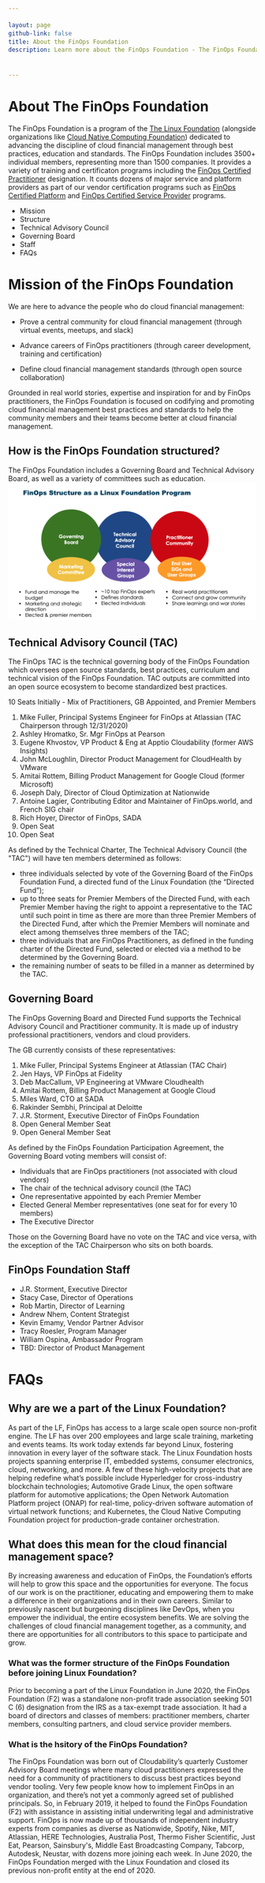 ```yaml
---

layout: page
github-link: false
title: About the FinOps Foundation
description: Learn more about the FinOps Foundation - The FinOps Foundation is a non-profit trade association made up of FinOps practitioners around the world.


---
```


# About The FinOps Foundation

The FinOps Foundation is a program of the [The Linux Foundation](http://linuxfoundation.org) (alongside organizations like [Cloud Native Computing Foundation](http://cncf.io)) dedicated to advancing the discipline of cloud financial management through best practices, education and standards. The FinOps Foundation includes 3500+ individual members, representing more than 1500 companies. It provides a variety of training and certificaton programs including the [FinOps Certified Practitioner](https://staging.framework.finops.org/certification/finops-certified-practitioner/) designation. It counts dozens of major service and platform providers as part of our vendor certification programs such as [FinOps Certified Platform](https://staging.framework.finops.org/certification/vendor-certification/) and [FinOps Certified Service Provider](https://staging.framework.finops.org/certification/vendor-certification/) programs. 

- Mission
- Structure
- Technical Advisory Council
- Governing Board
- Staff
- FAQs

# Mission of the FinOps Foundation

We are here to advance the people who do cloud financial management:

- Prove a central community for cloud financial management
 (through virtual events, meetups, and slack)

- Advance careers of FinOps practitioners
(through career development, training and certification)

- Define cloud financial management standards 
(through open source collaboration)

Grounded in real world stories, expertise and inspiration for and by FinOps practitioners, the FinOps Foundation is focused on codifying and promoting cloud financial management best practices and standards to help the community members and their teams become better at cloud financial management.

## How is the FinOps Foundation structured?

The FinOps Foundation includes a Governing Board and Technical Advisory Board, as well as a variety of committees such as education.
![](/img/pages/about.png)

## Technical Advisory Council (TAC)

The FinOps TAC is the technical governing body of the FinOps Foundation which oversees open source standards, best practices, curriculum and technical vision of the FinOps Foundation. TAC outputs are committed into an open source ecosystem to become standardized best practices.

10 Seats Initially - Mix of Practitioners, GB Appointed, and Premier Members

1. Mike Fuller, Principal Systems Engineer for FinOps at Atlassian (TAC Chairperson through 12/31/2020)
1. Ashley Hromatko, Sr. Mgr FinOps at Pearson 
1. Eugene Khvostov, VP Product & Eng at Apptio Cloudability (former AWS Insights)
1. John McLoughlin, Director Product Management for CloudHealth by VMware 
1. Amitai Rottem, Billing Product Management for Google Cloud (former Microsoft)
1. Joseph Daly, Director of Cloud Optimization at Nationwide
1. Antoine Lagier, Contributing Editor and Maintainer of FinOps.world, and French SIG chair
1. Rich Hoyer, Director of FinOps, SADA
1. Open Seat
1. Open Seat

As defined by the Technical Charter, The Technical Advisory Council (the "TAC") will have ten members determined as follows:

* three individuals selected by vote of the Governing Board of the FinOps Foundation Fund, a directed fund of the Linux Foundation (the “Directed Fund”);
* up to three seats for Premier Members of the Directed Fund, with each Premier Member having the right to appoint a representative to the TAC until such point in time as there are more than three Premier Members of the Directed Fund, after which the Premier Members will nominate and elect among themselves three members of the TAC;
* three individuals that are FinOps Practitioners, as defined in the funding charter of the Directed Fund, selected or elected via a method to be determined by the Governing Board.
* the remaining number of seats to be filled in a manner as determined by the TAC.

## Governing Board

The FinOps Governing Board and Directed Fund supports the Technical Advisory Council and Practitioner community. It is made up of industry professional practitioners, vendors and cloud providers. 

The GB currently consists of these representatives:

1. Mike Fuller, Principal Systems Engineer at Atlassian (TAC Chair)
2. Jen Hays, VP FinOps at Fidelity 
3. Deb MacCallum, VP Engineering at VMware Cloudhealth
4. Amitai Rottem, Billing Product Management at Google Cloud 
5. Miles Ward, CTO at SADA
6. Rakinder Sembhi, Principal at Deloitte
7. J.R. Storment, Executive Director of FinOps Foundation
8. Open General Member Seat
9. Open General Member Seat

As defined by the FinOps Foundation Participation Agreement, the Governing Board voting members will consist of:

- Individuals that are FinOps practitioners (not associated with cloud vendors)
- The chair of the technical advisory council (the TAC)
- One representative appointed by each Premier Member
- Elected General Member representatives (one seat for for every 10 members)
- The Executive Director

Those on the Governing Board have no vote on the TAC and vice versa, with the exception of the TAC Chairperson who sits on both boards.

## FinOps Foundation Staff

- J.R. Storment, Executive Director
- Stacy Case, Director of Operations
- Rob Martin, Director of Learning
- Andrew Nhem, Content Strategist
- Kevin Emamy, Vendor Partner Advisor
- Tracy Roesler, Program Manager
- William Ospina, Ambassador Program
- TBD: Director of Product Management

# FAQs

## Why are we a part of the Linux Foundation?

As part of the LF, FinOps has access to a large scale open source non-profit engine. The LF has over 200 employees and large scale training, marketing and events teams. Its work today extends far beyond Linux, fostering innovation in every layer of the software stack. The Linux Foundation hosts projects spanning enterprise IT, embedded systems, consumer electronics, cloud, networking, and more. A few of these high-velocity projects that are helping redefine what’s possible include Hyperledger for cross-industry blockchain technologies; Automotive Grade Linux, the open software platform for automotive applications; the Open Network Automation Platform project (ONAP) for real-time, policy-driven software automation of virtual network functions; and Kubernetes, the Cloud Native Computing Foundation project for production-grade container orchestration.

## What does this mean for the cloud financial management space?

By increasing awareness and education of FinOps, the Foundation’s efforts will help to grow this space and the opportunities for everyone. The focus of our work is on the practitioner, educating and empowering them to make a difference in their organizations and in their own careers. Similar to previously nascent but burgeoning disciplines like DevOps, when you empower the individual, the entire ecosystem benefits. We are solving the challenges of cloud financial management together, as a community, and there are opportunities for all contributors to this space to participate and grow.

### What was the former structure of the FinOps Foundation before joining Linux Foundation?

Prior to becoming a part of the Linux Foundation in June 2020, the FinOps Foundation (F2) was a standalone non-profit trade association seeking 501 C (6) designation from the IRS as a tax-exempt trade association. It had a board of directors and classes of members: practitioner members, charter members, consulting partners, and cloud service provider members.

### What is the hsitory of the FinOps Foundation?

The FinOps Foundation was born out of Cloudability’s quarterly Customer Advisory Board meetings where many cloud practitioners expressed the need for a community of practitioners to discuss best practices beyond vendor tooling. Very few people know how to implement FinOps in an organization, and there’s not yet a commonly agreed set of published principals. So, in February 2019, it helped to found the FinOps Foundation (F2) with assistance in assisting initial underwriting legal and administrative support. FinOps is now made up of thousands of independent industry experts from companies as diverse as Nationwide, Spotify, Nike, MIT, Atlassian, HERE Technologies, Australia Post, Thermo Fisher Scientific, Just Eat, Pearson, Sainsbury's, Middle East Broadcasting Company, Tabcorp, Autodesk, Neustar, with dozens more joining each week. In June 2020, the FinOps Foundation merged with the Linux Foundation and closed its previous non-profit entity at the end of 2020.
